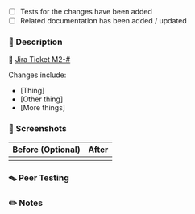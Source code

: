 <!-- Use this template as a guide to describe your pull request, and adjust as necessary. -->
<!-- Include information that helps your peers review your updates and understand this    -->
<!-- repository's history of changes over time.                                           -->

<!-- Delete any options that are not relevant -->

- [ ] Tests for the changes have been added
- [ ] Related documentation has been added / updated

### 📝 Description

<!-- Contributions are welcome! If there is a corresponding      -->
<!-- JIRA ticket, link to it by replacing `#` with ticket number -->

🔗 [Jira Ticket M2-#](https://mindlogger.atlassian.net/browse/M2-#)

<!-- Replace this with a high-level description of the features/functionality proposed in the pull request. -->

Changes include:

- [Thing]
- [Other thing]
- [More things]

### 📸 Screenshots

<!--
If your work here contains visual changes, provide before (optional) and after screenshots, GIFs, or videos.

If not, then delete this section
-->

| Before (Optional)                      | After                                 |
| -------------------------------------- | ------------------------------------- |
| <!-- Paste before image/video here --> | <!-- Paste after image/video here --> |

### 🪤 Peer Testing

<!-- If peer testing is not needed, then delete this section -->
<!-- Uncomment out any of the following as needed:           -->
<!-- **Requires `npm install`**     -->

<!--
Replace this with a series of test steps & expected outcomes.

Example test step:

- This is a test step.  Highlight actions **in bold**.

    **Expected outcome:** This is what to expect after the step
-->

### ✏️ Notes

<!--
Replace this line with anything else you think may be relevant or related PRs

If there are no notes, then delete this section.
-->
